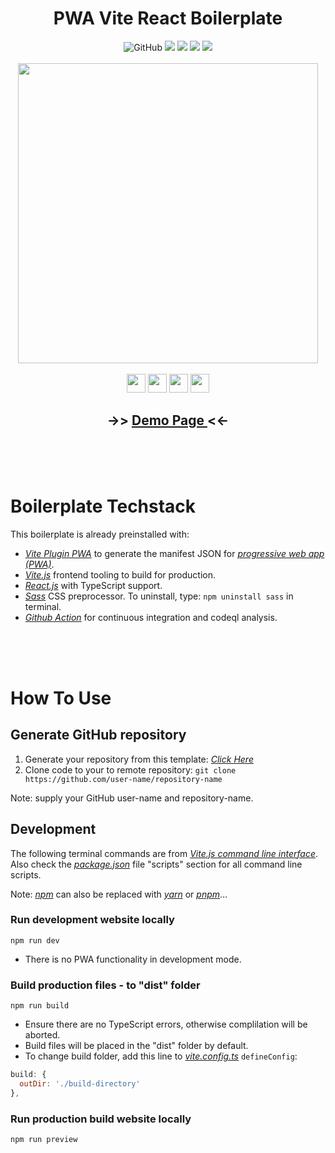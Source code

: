 <h1 align="center">
PWA Vite React Boilerplate
</h1>

<div flex align="center">
<img alt="GitHub" src="https://img.shields.io/github/license/menglinmaker/PWA-Vite-React-Boilerplate?style=flat-square">
<img src="https://img.shields.io/github/languages/code-size/menglinmaker/PWA-Vite-React-Boilerplate?style=flat-square">
<img src="https://img.shields.io/github/workflow/status/menglinmaker/PWA-Vite-React-Boilerplate/Continuous Integration?style=flat-square">
<img src="https://img.shields.io/website?down_color=red&down_message=offline&up_color=success&up_message=online&url=https://menglinmaker-midi-virtual-piano.netlify.app/&style=flat-square">
<img src="https://img.shields.io/github/forks/menglinmaker/PWA-Vite-React-Boilerplate?label=forks&style=flat-square">
</div>

<div>&nbsp</div>
<div align='center'>
<a href='https://pwa-vite-react-boilerplate.netlify.app/'>
<img width='480' src='https://user-images.githubusercontent.com/39476147/184496091-35faa26b-4591-45bc-90cb-6a215f600e2d.png'/>
</a>
</div>
<div>&nbsp</div>

<div flex align='center'>
<img height=30 src="https://img.shields.io/badge/Vite-B73BFE?style=for-the-badge&logo=vite&logoColor=FFD62E" />
<img height=30 src="https://img.shields.io/badge/React-20232a?style=for-the-badge&logo=react&logoColor=61DAFB" />
<img height=30 src="https://img.shields.io/badge/Sass-CC6699?style=for-the-badge&logo=sass&logoColor=white" />
<img height=30 src="https://img.shields.io/badge/GitHub_Actions-2088FF?style=for-the-badge&logo=github-actions&logoColor=white" />
</div>

<h2 align='center'> ->> <a href='https://pwa-vite-react-boilerplate.netlify.app/'> Demo Page </a> <<- </h2>

<div>&nbsp</div><div>&nbsp</div><div>&nbsp</div>

# Boilerplate Techstack

This boilerplate is already preinstalled with:

- _[Vite Plugin PWA](https://vite-plugin-pwa.netlify.app/)_ to generate the manifest JSON for _[progressive web app (PWA)](https://developer.mozilla.org/en-US/docs/Web/Progressive_web_apps)_.
- _[Vite.js](https://vitejs.dev/)_ frontend tooling to build for production.
- _[React.js](https://reactjs.org/)_ with TypeScript support.
- _[Sass](https://sass-lang.com/)_ CSS preprocessor. To uninstall, type: `npm uninstall sass` in terminal.
- _[Github Action](https://docs.github.com/en/actions/learn-github-actions/understanding-github-actions)_ for continuous integration and codeql analysis.

<div>&nbsp</div><div>&nbsp</div><div>&nbsp</div>

# How To Use

## Generate GitHub repository

1. Generate your repository from this template: _[Click Here](https://github.com/MengLinMaker/PWA-Vite-React-Boilerplate/generate)_
2. Clone code to your to remote repository: `git clone https://github.com/user-name/repository-name`

Note: supply your GitHub user-name and repository-name.

## Development

The following terminal commands are from _[Vite.js command line interface](https://vitejs.dev/guide/#command-line-interface)_. Also check the _[package.json](https://github.com/MengLinMaker/PWA-Vite-React-Boilerplate/blob/main/package.json)_ file "scripts" section for all command line scripts.

Note: _[npm](https://www.npmjs.com/)_ can also be replaced with _[yarn](https://yarnpkg.com/)_ or _[pnpm](https://pnpm.io/)_...

### Run development website locally

```
npm run dev
```

- There is no PWA functionality in development mode.

### Build production files - to "dist" folder

```
npm run build
```

- Ensure there are no TypeScript errors, otherwise complilation will be aborted.
- Build files will be placed in the "dist" folder by default.
- To change build folder, add this line to _[vite.config.ts](https://github.com/MengLinMaker/PWA-Vite-React-Boilerplate/blob/main/vite.config.ts)_ `defineConfig`:

```javascript
build: {
  outDir: './build-directory'
},
```

### Run production build website locally

```
npm run preview
```
